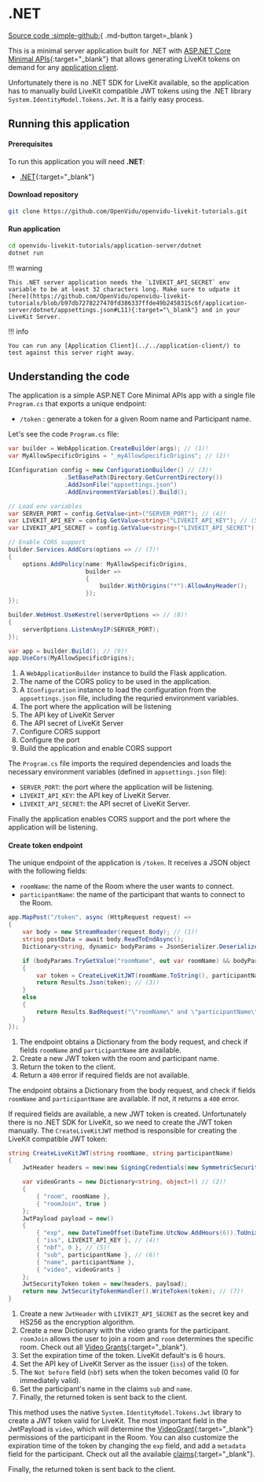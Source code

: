 # .NET

[Source code :simple-github:](https://github.com/OpenVidu/openvidu-livekit-tutorials/tree/master/application-server/dotnet){ .md-button target=\_blank }

This is a minimal server application built for .NET with [ASP.NET Core Minimal APIs](https://docs.microsoft.com/aspnet/core/tutorials/min-web-api?view=aspnetcore-6.0&tabs=visual-studio){:target="\_blank"} that allows generating LiveKit tokens on demand for any [application client](../../application-client/).

Unfortunately there is no .NET SDK for LiveKit available, so the application has to manually build LiveKit compatible JWT tokens using the .NET library `System.IdentityModel.Tokens.Jwt`. It is a fairly easy process.

## Running this application

#### Prerequisites

To run this application you will need **.NET**:

- [.NET](https://dotnet.microsoft.com/en-us/download){:target="\_blank"}

#### Download repository

```bash
git clone https://github.com/OpenVidu/openvidu-livekit-tutorials.git
```

#### Run application

```bash
cd openvidu-livekit-tutorials/application-server/dotnet
dotnet run
```

!!! warning

    This .NET server application needs the `LIVEKIT_API_SECRET` env variable to be at least 32 characters long. Make sure to udpate it [here](https://github.com/OpenVidu/openvidu-livekit-tutorials/blob/b97db7278227470fd386337ffde49b2458315c6f/application-server/dotnet/appsettings.json#L11){:target="\_blank"} and in your LiveKit Server.

!!! info

    You can run any [Application Client](../../application-client/) to test against this server right away.

## Understanding the code

The application is a simple ASP.NET Core Minimal APIs app with a single file `Program.cs` that exports a unique endpoint:

- `/token` : generate a token for a given Room name and Participant name.

Let's see the code `Program.cs` file:

```cs title="<a href='https://github.com/OpenVidu/openvidu-livekit-tutorials/blob/master/application-server/dotnet/Program.cs#L6-L35' target='_blank'>Program.cs</a>" linenums="6"
var builder = WebApplication.CreateBuilder(args); // (1)!
var MyAllowSpecificOrigins = "_myAllowSpecificOrigins"; // (2)!

IConfiguration config = new ConfigurationBuilder() // (3)!
                .SetBasePath(Directory.GetCurrentDirectory())
                .AddJsonFile("appsettings.json")
                .AddEnvironmentVariables().Build();

// Load env variables
var SERVER_PORT = config.GetValue<int>("SERVER_PORT"); // (4)!
var LIVEKIT_API_KEY = config.GetValue<string>("LIVEKIT_API_KEY"); // (5)!
var LIVEKIT_API_SECRET = config.GetValue<string>("LIVEKIT_API_SECRET"); // (6)!

// Enable CORS support
builder.Services.AddCors(options => // (7)!
{
    options.AddPolicy(name: MyAllowSpecificOrigins,
                      builder =>
                      {
                          builder.WithOrigins("*").AllowAnyHeader();
                      });
});

builder.WebHost.UseKestrel(serverOptions => // (8)!
{
    serverOptions.ListenAnyIP(SERVER_PORT);
});

var app = builder.Build(); // (9)!
app.UseCors(MyAllowSpecificOrigins);
```

1. A `WebApplicationBuilder` instance to build the Flask application.
2. The name of the CORS policy to be used in the application.
3. A `IConfiguration` instance to load the configuration from the `appsettings.json` file, including the requried environment variables.
4. The port where the application will be listening
5. The API key of LiveKit Server
6. The API secret of LiveKit Server
7. Configure CORS support
8. Configure the port
9. Build the application and enable CORS support

The `Program.cs` file imports the required dependencies and loads the necessary environment variables (defined in `appsettings.json` file):

- `SERVER_PORT`: the port where the application will be listening.
- `LIVEKIT_API_KEY`: the API key of LiveKit Server.
- `LIVEKIT_API_SECRET`: the API secret of LiveKit Server.

Finally the application enables CORS support and the port where the application will be listening.

#### Create token endpoint

The unique endpoint of the application is `/token`. It receives a JSON object with the following fields:

- `roomName`: the name of the Room where the user wants to connect.
- `participantName`: the name of the participant that wants to connect to the Room.

```cs title="<a href='https://github.com/OpenVidu/openvidu-livekit-tutorials/blob/master/application-server/dotnet/Program.cs#L37-L52' target='_blank'>Program.cs</a>" linenums="37"
app.MapPost("/token", async (HttpRequest request) =>
{
    var body = new StreamReader(request.Body); // (1)!
    string postData = await body.ReadToEndAsync();
    Dictionary<string, dynamic> bodyParams = JsonSerializer.Deserialize<Dictionary<string, dynamic>>(postData) ?? new Dictionary<string, dynamic>();

    if (bodyParams.TryGetValue("roomName", out var roomName) && bodyParams.TryGetValue("participantName", out var participantName))
    {
        var token = CreateLiveKitJWT(roomName.ToString(), participantName.ToString()); // (2)!
        return Results.Json(token); // (3)!
    }
    else
    {
        return Results.BadRequest("\"roomName\" and \"participantName\" are required"); // (4)!
    }
});
```

1. The endpoint obtains a Dictionary from the body request, and check if fields `roomName` and `participantName` are available.
2. Create a new JWT token with the room and participant name.
3. Return the token to the client.
4. Return a `400` error if required fields are not available.

The endpoint obtains a Dictionary from the body request, and check if fields `roomName` and `participantName` are available. If not, it returns a `400` error.

If required fields are available, a new JWT token is created. Unfortunately there is no .NET SDK for LiveKit, so we need to create the JWT token manually. The `CreateLiveKitJWT` method is responsible for creating the LiveKit compatible JWT token:

```cs title="<a href='https://github.com/OpenVidu/openvidu-livekit-tutorials/blob/master/application-server/dotnet/Program.cs#L54-L74' target='_blank'>Program.cs</a>" linenums="54"
string CreateLiveKitJWT(string roomName, string participantName)
{
    JwtHeader headers = new(new SigningCredentials(new SymmetricSecurityKey(Encoding.UTF8.GetBytes(LIVEKIT_API_SECRET)), "HS256")); // (1)!

    var videoGrants = new Dictionary<string, object>() // (2)!
    {
        { "room", roomName },
        { "roomJoin", true }
    };
    JwtPayload payload = new()
    {
        { "exp", new DateTimeOffset(DateTime.UtcNow.AddHours(6)).ToUnixTimeSeconds() }, // (3)!
        { "iss", LIVEKIT_API_KEY }, // (4)!
        { "nbf", 0 }, // (5)!
        { "sub", participantName }, // (6)!
        { "name", participantName },
        { "video", videoGrants }
    };
    JwtSecurityToken token = new(headers, payload);
    return new JwtSecurityTokenHandler().WriteToken(token); // (7)!
}
```

1. Create a new `JwtHeader` with `LIVEKIT_API_SECRET` as the secret key and HS256 as the encryption algorithm.
2. Create a new Dictionary with the video grants for the participant. `roomJoin` allows the user to join a room and `room` determines the specific room. Check out all [Video Grants](https://docs.livekit.io/realtime/concepts/authentication/#Video-grant){:target="\_blank"}.
3. Set the expiration time of the token. LiveKit default's is 6 hours.
4. Set the API key of LiveKit Server as the issuer (`iss`) of the token.
5. The `Not before` field (`nbf`) sets when the token becomes valid (0 for immediately valid).
6. Set the participant's name in the claims `sub` and `name`.
7. Finally, the returned token is sent back to the client.

This method uses the native `System.IdentityModel.Tokens.Jwt` library to create a JWT token valid for LiveKit. The most important field in the JwtPayload is `video`, which will determine the [VideoGrant](https://docs.livekit.io/realtime/concepts/authentication/#Video-grant){:target="\_blank"} permissions of the participant in the Room. You can also customize the expiration time of the token by changing the `exp` field, and add a `metadata` field for the participant. Check out all the available [claims](https://docs.livekit.io/realtime/concepts/authentication/#Token-example){:target="\_blank"}.

Finally, the returned token is sent back to the client.
